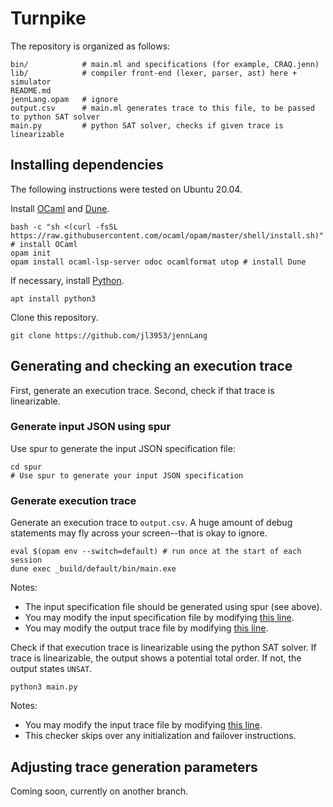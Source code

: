 # Turnpike

The repository is organized as follows:

```
bin/            # main.ml and specifications (for example, CRAQ.jenn)
lib/            # compiler front-end (lexer, parser, ast) here + simulator
README.md       
jennLang.opam   # ignore
output.csv      # main.ml generates trace to this file, to be passed to python SAT solver
main.py         # python SAT solver, checks if given trace is linearizable
```

## Installing dependencies

The following instructions were tested on Ubuntu 20.04.

Install [OCaml](https://ocaml.org/install) and [Dune](https://dune.build/).
```
bash -c "sh <(curl -fsSL https://raw.githubusercontent.com/ocaml/opam/master/shell/install.sh)" # install OCaml
opam init 
opam install ocaml-lsp-server odoc ocamlformat utop # install Dune
```

If necessary, install [Python](https://www.python.org/).
```
apt install python3
```

Clone this repository.
```
git clone https://github.com/jl3953/jennLang
```

## Generating and checking an execution trace

First, generate an execution trace. Second, check if that trace is linearizable.

### Generate input JSON using spur

Use spur to generate the input JSON specification file:
```
cd spur
# Use spur to generate your input JSON specification
```

### Generate execution trace

Generate an execution trace to `output.csv`. A huge amount of debug statements may fly across your screen--that is okay to ignore.
```
eval $(opam env --switch=default) # run once at the start of each session
dune exec _build/default/bin/main.exe
```
Notes:
- The input specification file should be generated using spur (see above).
- You may modify the input specification file by modifying [this line](https://github.com/jl3953/jennLang/blob/main/bin/main.ml#L352).
- You may modify the output trace file by modifying [this line](https://github.com/jl3953/jennLang/blob/main/bin/main.ml#L327).


Check if that execution trace is linearizable using the python SAT solver. If trace is linearizable, the output shows a potential total order. If not, the output states `UNSAT`.
```
python3 main.py
```
Notes:
- You may modify the input trace file by modifying [this line](https://github.com/jl3953/jennLang/blob/main/main.py#L312).
- This checker skips over any initialization and failover instructions.


## Adjusting trace generation parameters
Coming soon, currently on another branch.
